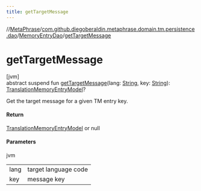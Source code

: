 ```yaml
---
title: getTargetMessage
---
```

//[MetaPhrase](../../../index.html)/[com.github.diegoberaldin.metaphrase.domain.tm.persistence.dao](../index.html)/[MemoryEntryDao](index.html)/[getTargetMessage](get-target-message.html)



# getTargetMessage



[jvm]\
abstract suspend fun [getTargetMessage](get-target-message.html)(lang: [String](https://kotlinlang.org/api/latest/jvm/stdlib/kotlin/-string/index.html), key: [String](https://kotlinlang.org/api/latest/jvm/stdlib/kotlin/-string/index.html)): [TranslationMemoryEntryModel](../../com.github.diegoberaldin.metaphrase.domain.tm.data/-translation-memory-entry-model/index.html)?



Get the target message for a given TM entry key.



#### Return



[TranslationMemoryEntryModel](../../com.github.diegoberaldin.metaphrase.domain.tm.data/-translation-memory-entry-model/index.html) or null



#### Parameters


jvm

| | |
|---|---|
| lang | target language code |
| key | message key |





